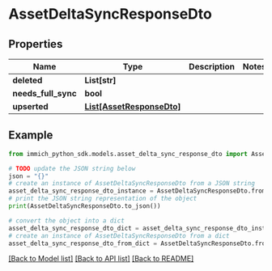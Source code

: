 # AssetDeltaSyncResponseDto


## Properties

Name | Type | Description | Notes
------------ | ------------- | ------------- | -------------
**deleted** | **List[str]** |  | 
**needs_full_sync** | **bool** |  | 
**upserted** | [**List[AssetResponseDto]**](AssetResponseDto.md) |  | 

## Example

```python
from immich_python_sdk.models.asset_delta_sync_response_dto import AssetDeltaSyncResponseDto

# TODO update the JSON string below
json = "{}"
# create an instance of AssetDeltaSyncResponseDto from a JSON string
asset_delta_sync_response_dto_instance = AssetDeltaSyncResponseDto.from_json(json)
# print the JSON string representation of the object
print(AssetDeltaSyncResponseDto.to_json())

# convert the object into a dict
asset_delta_sync_response_dto_dict = asset_delta_sync_response_dto_instance.to_dict()
# create an instance of AssetDeltaSyncResponseDto from a dict
asset_delta_sync_response_dto_from_dict = AssetDeltaSyncResponseDto.from_dict(asset_delta_sync_response_dto_dict)
```
[[Back to Model list]](../README.md#documentation-for-models) [[Back to API list]](../README.md#documentation-for-api-endpoints) [[Back to README]](../README.md)



